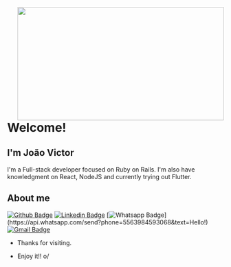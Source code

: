 <img align="right" width="480" height="264" src="https://media0.giphy.com/media/DUtVdGeIU8lmo/giphy.gif?cid=ecf05e479f4e278bed0d9923462d255c53c9f76c1dda3226&rid=giphy.gif">

# Welcome!

## I'm João Victor

I'm a Full-stack developer focused on Ruby on Rails. I'm also have knowledgment on React, NodeJS and currently trying out Flutter.


## About me 
[![Github Badge](https://img.shields.io/badge/-Github-000?style=flat-square&logo=Github&logoColor=white&link=link_do_seu_perfil_no_github)](https://github.com/alutsu)
[![Linkedin Badge](https://img.shields.io/badge/-LinkedIn-blue?style=flat-square&logo=Linkedin&logoColor=white&link=https://www.linkedin.com/in/joao-victor-lpm/)](https://www.linkedin.com/in/joao-victor-lpm/)
[![Whatsapp Badge](https://img.shields.io/badge/-Whatsapp-4CA143?style=flat-square&labelColor=4CA143&logo=whatsapp&logoColor=white&link=https://api.whatsapp.com/send?phone=+5563984593068&text=Hello!)](https://api.whatsapp.com/send?phone=5563984593068&text=Hello!)
[![Gmail Badge](https://img.shields.io/badge/-Gmail-c14438?style=flat-square&logo=Gmail&logoColor=white&link=mailto:jovictor.miguel@gmail.com)](mailto:jovictor.miguel@gmail.com)

- Thanks for visiting. 

- Enjoy it!! o/
